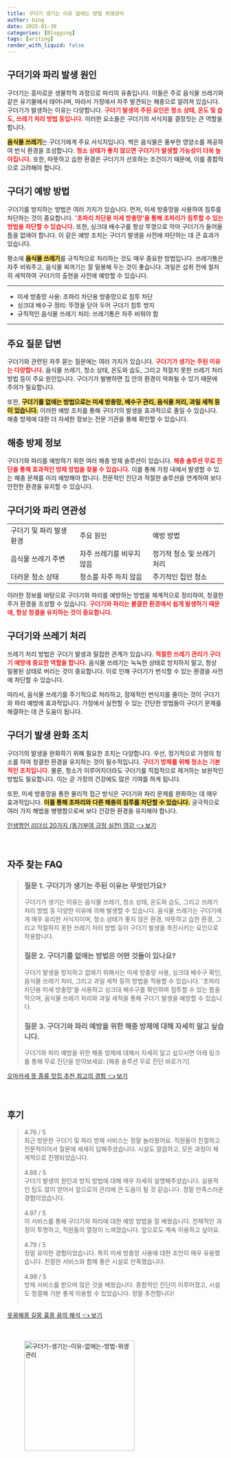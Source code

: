 ```yaml
---
title: 구더기 생기는 이유 없애는 방법 위생관리
author: bing
date: 2025-01-30
categories: [Blogging]
tags: [writing]
render_with_liquid: false
---
```



<h2 id='구더기와_파리_발생_원인'>구더기와 파리 발생 원인</h2>

<p>구더기는 흥미로운 생물학적 과정으로 파리의 유충입니다. 이들은 주로 음식물 쓰레기와 같은 유기물에서 태어나며, 따라서 가정에서 자주 발견되는 해충으로 알려져 있습니다. 구더기가 발생하는 이유는 다양합니다. <b><span style="color: #ee2323;">구더기 발생의 주된 요인은 청소 상태, 온도 및 습도, 쓰레기 처리 방법 등입니다.</span></b> 이러한 요소들은 구더기의 서식지를 결정짓는 큰 역할을 합니다.</p>

<p><b><span style="background-color: #ffe066;">음식물 쓰레기</span></b>는 구더기에게 주요 서식지입니다. 썩은 음식물은 풍부한 영양소를 제공하여 번식 환경을 조성합니다. <b><span style="color: #ee2323;">청소 상태가 좋지 않으면 구더기가 발생할 가능성이 더욱 높아집니다.</span></b> 또한, 따뜻하고 습한 환경은 구더기가 선호하는 조건이기 때문에, 이를 종합적으로 고려해야 합니다.</p>

<h2 id='구더기_예방_방법'>구더기 예방 방법</h2>

<p>구더기를 방지하는 방법은 여러 가지가 있습니다. 먼저, 미세 방충망을 사용하여 침투를 차단하는 것이 중요합니다. <b><span style="color: #ee2323;">'초파리 차단용 미세 방충망'을 통해 초파리가 침투할 수 있는 방법을 차단할 수 있습니다.</span></b> 또한, 싱크대 배수구를 항상 뚜껑으로 막아 구더기가 들어올 틈을 없애야 합니다. 이 같은 예방 조치는 구더기 발생을 사전에 차단하는 데 큰 효과가 있습니다.</p>

<p>평소에 <b><span style="background-color: #ffe066;">음식물 쓰레기</span></b>를 규칙적으로 처리하는 것도 매우 중요한 방법입니다. 쓰레기통은 자주 비워주고, 음식물 찌꺼기는 잘 밀봉해 두는 것이 좋습니다. 과일은 섭취 전에 철저히 세척하여 구더기의 출현을 사전에 예방할 수 있습니다.</p>

<hr />

<ul>
    <li>미세 방충망 사용: 초파리 차단용 방충망으로 침투 차단</li>
    <li>싱크대 배수구 정리: 뚜껑을 닫아 두어 구더기 침투 방지</li>
    <li>규칙적인 음식물 쓰레기 처리: 쓰레기통은 자주 비워야 함</li>
</ul>

<hr />

<h2 id='주요_질문_답변'>주요 질문 답변</h2>

<p>구더기와 관련된 자주 묻는 질문에는 여러 가지가 있습니다. <b><span style="color: #ee2323;">구더기가 생기는 주된 이유는 다양합니다.</span></b> 음식물 쓰레기, 청소 상태, 온도와 습도, 그리고 적절치 못한 쓰레기 처리 방법 등이 주요 원인입니다. 구더기가 발병하면 집 안의 환경이 악화될 수 있기 때문에 주의가 필요합니다.</p>

<p>또한, <b><span style="background-color: #ffe066;">구더기를 없애는 방법으로는 미세 방충망, 배수구 관리, 음식물 처리, 과일 세척 등이 있습니다.</span></b> 이러한 예방 조치를 통해 구더기의 발생을 효과적으로 줄일 수 있습니다. 해충 방제에 대한 더 자세한 정보는 전문 기관을 통해 확인할 수 있습니다.</p>

<h2 id='해충_방제_정보'>해충 방제 정보</h2>

<p>구더기와 파리를 예방하기 위한 여러 해충 방제 솔루션이 있습니다. <b><span style="color: #ee2323;">해충 솔루션 무료 진단을 통해 효과적인 방제 방법을 찾을 수 있습니다.</span></b> 이를 통해 가정 내에서 발생할 수 있는 해충 문제를 미리 예방해야 합니다. 전문적인 진단과 적절한 솔루션을 연계하여 보다 안전한 환경을 유지할 수 있습니다.</p>

<h2 id='구더기와_파리_연관성'>구더기와 파리 연관성</h2>

<table>
    <tr>
        <td>구더기 및 파리 발생 환경</td>
        <td>주요 원인</td>
        <td>예방 방법</td>
    </tr>
    <tr>
        <td>음식물 쓰레기 주변</td>
        <td>자주 쓰레기를 비우지 않음</td>
        <td>정기적 청소 및 쓰레기 처리</td>
    </tr>
    <tr>
        <td>더러운 청소 상태</td>
        <td>청소를 자주 하지 않음</td>
        <td>주기적인 집안 청소</td>
    </tr>
</table>

<p>이러한 정보를 바탕으로 구더기와 파리를 예방하는 방법을 체계적으로 정리하여, 청결한 주거 환경을 조성할 수 있습니다. <b><span style="color: #ee2323;">구더기와 파리는 불결한 환경에서 쉽게 발생하기 때문에, 항상 청결을 유지하는 것이 중요합니다.</span></b></p>

<h2 id='구더기_쓰레기_처리'>구더기와 쓰레기 처리</h2>

<p>쓰레기 처리 방법은 구더기 발생과 밀접한 관계가 있습니다. <b><span style="color: #ee2323;">적절한 쓰레기 관리가 구더기 예방에 중요한 역할을 합니다.</span></b> 음식물 쓰레기는 눅눅한 상태로 방치하지 말고, 항상 밀봉된 상태로 버리는 것이 중요합니다. 이로 인해 구더기가 번식할 수 있는 환경을 사전에 차단할 수 있습니다.</p>

<p>따라서, 음식물 쓰레기를 주기적으로 처리하고, 잠재적인 번식지를 줄이는 것이 구더기와 파리 예방에 효과적입니다. 가정에서 실천할 수 있는 간단한 방법들이 구더기 문제를 해결하는 데 큰 도움이 됩니다.</p>

<h2 id='구더기_발생_완화_조치'>구더기 발생 완화 조치</h2>

<p>구더기의 발생을 완화하기 위해 필요한 조치는 다양합니다. 우선, 정기적으로 가정의 청소를 하여 청결한 환경을 유지하는 것이 필수적입니다. <b><span style="color: #ee2323;">구더기 방제를 위해 청소는 기본적인 조치입니다.</span></b> 물론, 청소가 이루어지더라도 구더기를 직접적으로 제거하는 보완적인 방법도 필요합니다. 이는 곧 가정의 건강에도 많은 기여를 하게 됩니다.</p>

<p>또한, 미세 방충망을 통한 물리적 접근 방식은 구더기와 파리 문제를 완화하는 데 매우 효과적입니다. <b><span style="background-color: #ffe066;">이를 통해 초파리와 다른 해충의 침투를 차단할 수 있습니다.</span></b> 궁극적으로 여러 가지 해법을 병행함으로써 보다 건강한 환경을 유지해야 합니다.</p>


<p><a class="click-button" title="인생명언 리더십 20가지 (동기부여 긍정 실천) 영감" href="https://afficreate.github.io/posts/%EC%9D%B8%EC%83%9D%EB%AA%85%EC%96%B8-%EB%A6%AC%EB%8D%94%EC%8B%AD-20%EA%B0%80%EC%A7%80-(%EB%8F%99%EA%B8%B0%EB%B6%80%EC%97%AC-%EA%B8%8D%EC%A0%95-%EC%8B%A4%EC%B2%9C)-%EC%98%81%EA%B0%90/" rel="dofollow">인생명언 리더십 20가지 (동기부여 긍정 실천) 영감 👈 보기</a></p><br>
<h2 id='자주_찾는_FAQ'>자주 찾는 FAQ</h2>
<div itemscope="" itemtype="https://schema.org/FAQPage">
<blockquote>
<div itemscope="" itemprop="mainEntity" itemtype="https://schema.org/Question">
<h3 itemprop="name">질문 1. 구더기가 생기는 주된 이유는 무엇인가요?</h3>
<div itemscope="" itemprop="acceptedAnswer" itemtype="https://schema.org/Answer">
<span itemprop="text">
<p>구더기가 생기는 이유는 음식물 쓰레기, 청소 상태, 온도와 습도, 그리고 쓰레기 처리 방법 등 다양한 이유에 의해 발생할 수 있습니다. 음식물 쓰레기는 구더기에게 매우 유리한 서식지이며, 청소 상태가 좋지 않은 환경, 따뜻하고 습한 환경, 그리고 적절하지 못한 쓰레기 처리 방법 등이 구더기 발생을 촉진시키는 요인으로 작용합니다.</p>
</span>
</div>
</div>
<div itemscope="" itemprop="mainEntity" itemtype="https://schema.org/Question">
<h3 itemprop="name">질문 2. 구더기를 없애는 방법은 어떤 것들이 있나요?</h3>
<div itemscope="" itemprop="acceptedAnswer" itemtype="https://schema.org/Answer">
<span itemprop="text">
<p>구더기 발생을 방지하고 없애기 위해서는 미세 방충망 사용, 싱크대 배수구 확인, 음식물 쓰레기 처리, 그리고 과일 세척 등의 방법을 적용할 수 있습니다. '초파리 차단용 미세 방충망'을 사용하고 싱크대 배수구를 확인하여 침투할 수 있는 틈을 막으며, 음식물 쓰레기 처리와 과일 세척을 통해 구더기 발생을 예방할 수 있습니다.</p>
</span>
</div>
</div>
<div itemscope="" itemprop="mainEntity" itemtype="https://schema.org/Question">
<h3 itemprop="name">질문 3. 구더기와 파리 예방을 위한 해충 방제에 대해 자세히 알고 싶습니다.</h3>
<div itemscope="" itemprop="acceptedAnswer" itemtype="https://schema.org/Answer">
<span itemprop="text">
<p>구더기와 파리 예방을 위한 해충 방제에 대해서 자세히 알고 싶으시면 아래 링크를 통해 무료 진단을 받아보세요: [해충 솔루션 무료 진단 바로가기]</p>
</span>
</div>
</div>
</blockquote>
</div>
<p><a class="click-button" title="오마카세 뜻 종류 맛집 추천 최고의 경험" href="https://afficreate.github.io/posts/%EC%98%A4%EB%A7%88%EC%B9%B4%EC%84%B8-%EB%9C%BB-%EC%A2%85%EB%A5%98-%EB%A7%9B%EC%A7%91-%EC%B6%94%EC%B2%9C-%EC%B5%9C%EA%B3%A0%EC%9D%98-%EA%B2%BD%ED%97%98/" rel="dofollow">오마카세 뜻 종류 맛집 추천 최고의 경험 👈 보기</a></p><br>
<h2 id='후기'>후기</h2>
<div itemscope itemtype="https://schema.org/Product">
  <blockquote>
  <div itemprop="review" itemscope itemtype="https://schema.org/Review">
      <div itemprop="reviewRating" itemscope itemtype="https://schema.org/Rating"> <span itemprop="ratingValue">4.76</span> / <span itemprop="bestRating">5</span> </div>
      <span itemprop="reviewBody">최근 방문한 구더기 및 파리 방제 서비스는 정말 놀라웠어요. 직원들이 친절하고 전문적이어서 질문에 세세히 답해주셨습니다. 시설도 깔끔하고, 모든 과정이 체계적으로 진행되었습니다.</span>
  </div>
  <br>
  <div itemprop="review" itemscope itemtype="https://schema.org/Review">
      <div itemprop="reviewRating" itemscope itemtype="https://schema.org/Rating"> <span itemprop="ratingValue">4.88</span> / <span itemprop="bestRating">5</span> </div>
      <span itemprop="reviewBody">구더기 발생의 원인과 방지 방법에 대해 매우 자세히 설명해주셨습니다. 실용적인 팁도 많이 얻어서 앞으로의 관리에 큰 도움이 될 것 같습니다. 정말 만족스러운 경험이었습니다.</span>
  </div>
  <br>
  <div itemprop="review" itemscope itemtype="https://schema.org/Review">
      <div itemprop="reviewRating" itemscope itemtype="https://schema.org/Rating"> <span itemprop="ratingValue">4.97</span> / <span itemprop="bestRating">5</span> </div>
      <span itemprop="reviewBody">이 서비스를 통해 구더기와 파리에 대한 예방 방법을 잘 배웠습니다. 전체적인 과정이 투명하고, 직원들의 열정이 느껴졌습니다. 앞으로도 계속 이용하고 싶어요.</span>
  </div>
  <br>
  <div itemprop="review" itemscope itemtype="https://schema.org/Review">
      <div itemprop="reviewRating" itemscope itemtype="https://schema.org/Rating"> <span itemprop="ratingValue">4.79</span> / <span itemprop="bestRating">5</span> </div>
      <span itemprop="reviewBody">정말 유익한 경험이었습니다. 특히 미세 방충망 사용에 대한 조언이 매우 유용했습니다. 친절한 서비스와 함께 좋은 시설로 만족했습니다.</span>
  </div>
  <br>
  <div itemprop="review" itemscope itemtype="https://schema.org/Review">
      <div itemprop="reviewRating" itemscope itemtype="https://schema.org/Rating"> <span itemprop="ratingValue">4.98</span> / <span itemprop="bestRating">5</span> </div>
      <span itemprop="reviewBody">방제 서비스를 받으며 많은 것을 배웠습니다. 종합적인 진단이 이루어졌고, 시설도 청결해 기분 좋게 이용할 수 있었습니다. 정말 추천합니다!</span>
  </div>
  <br>
  </blockquote>
</div>
<p><a class="click-button" title="옷꿈해몽 길몽 흉몽 꿈의 해석" href="https://afficreate.github.io/posts/%EC%98%B7%EA%BF%88%ED%95%B4%EB%AA%BD-%EA%B8%B8%EB%AA%BD-%ED%9D%89%EB%AA%BD-%EA%BF%88%EC%9D%98-%ED%95%B4%EC%84%9D/" rel="dofollow">옷꿈해몽 길몽 흉몽 꿈의 해석 👈 보기</a></p><br>
<figure class="image"><img src="https://afficreate.github.io/assets/img/thumbnail/구더기-생기는-이유-없애는-방법-위생관리.webp" alt="구더기-생기는-이유-없애는-방법-위생관리" width="256" height="256"></figure>